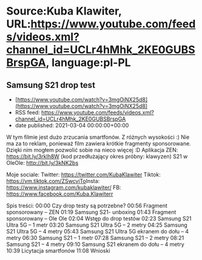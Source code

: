# Source:Kuba Klawiter, URL:https://www.youtube.com/feeds/videos.xml?channel_id=UCLr4hMhk_2KE0GUBSBrspGA, language:pl-PL

## Samsung S21 drop test
 - [https://www.youtube.com/watch?v=3mgOiNX25d8](https://www.youtube.com/watch?v=3mgOiNX25d8)
 - RSS feed: https://www.youtube.com/feeds/videos.xml?channel_id=UCLr4hMhk_2KE0GUBSBrspGA
 - date published: 2021-03-04 00:00:00+00:00

W tym filmie jest dużo zrzucania smartfonów. Z różnych wysokości :) Nie ma za to reklam, ponieważ film zawiera krótkie fragmenty sponsorowane. Dzięki nim mogłem pozwolić sobie na nieco więcej :D
Aplikacja ZEN: https://bit.ly/3rklh8W (kod przedłużający okres próbny: klawyzen)
S21 w OleOle: http://bit.ly/3kNK2bs

Moje sociale: 
Twitter: https://twitter.com/KubaKlawiter
Tiktok: https://vm.tiktok.com/ZSwcvjTo​
Insta: https://www.instagram.com/kubaklawiter/
FB: https://www.facebook.com/Kuba.Klawiterr

Spis treści:
00:00 Czy drop testy są potrzebne?
00:56 Fragment sponsorowany – ZEN
01:19 Samsung S21- unboxing
01:43 Fragment sponsorowany – Ole Ole
02:04 Wstęp do drop testów
02:23 Samsung S21 Ultra 5G – 1 metr
03:20 Samsung S21 Ultra 5G – 2 metry
04:25 Samsung S21 Ultra 5G – 4 metry
05:43 Samsung S21 Ultra 5G ekranem do dołu – 4 metry
06:30 Samsung S21 – 1 metr
07:28 Samsung S21 – 2 metry
08:21 Samsung S21 – 4 metry
09:10 Samsung S21 ekranem do dołu – 4 metry
10:39 Licytacja smartfonów
11:08 Wnioski

